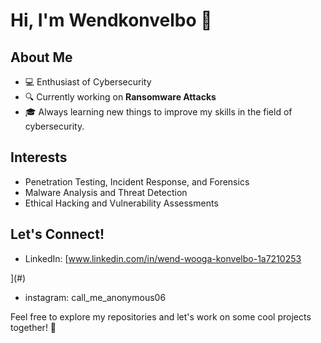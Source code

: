 # Hi, I'm Wendkonvelbo 👋

## About Me
- 💻 Enthusiast of Cybersecurity
- 🔍 Currently working on **Ransomware Attacks**
- 🎓 Always learning new things to improve my skills in the field of cybersecurity.

## Interests
- Penetration Testing, Incident Response, and Forensics
- Malware Analysis and Threat Detection
- Ethical Hacking and Vulnerability Assessments

## Let's Connect!
- LinkedIn: [www.linkedin.com/in/wend-wooga-konvelbo-1a7210253

](#)
- instagram: call_me_anonymous06

Feel free to explore my repositories and let's work on some cool projects together! 🚀
